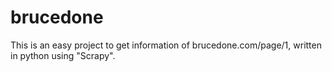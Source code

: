 # brucedone
This is an easy project to get information of brucedone.com/page/1, written in python using "Scrapy".
